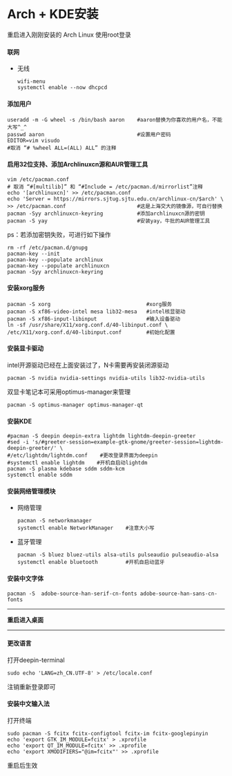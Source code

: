 # Arch + KDE安装

重启进入刚刚安装的 Arch Linux 使用root登录

#### 联网

- 无线

  ```shell
  wifi-menu
  systemctl enable --now dhcpcd
  ```

#### 添加用户

```shell
useradd -m -G wheel -s /bin/bash aaron    #aaron替换为你喜欢的用户名，不能大写^_^
passwd aaron                              #设置用户密码
EDITOR=vim visudo
#取消 “# %wheel ALL=(ALL) ALL” 的注释
```

#### 启用32位支持、添加Archlinuxcn源和AUR管理工具

```shell
vim /etc/pacman.conf
# 取消 “#[multilib]” 和 “#Include = /etc/pacman.d/mirrorlist”注释
echo '[archlinuxcn]' >> /etc/pacman.conf
echo 'Server = https://mirrors.sjtug.sjtu.edu.cn/archlinux-cn/$arch' \
>> /etc/pacman.conf                       #这是上海交大的镜像源，可自行替换
pacman -Syy archlinuxcn-keyring           #添加archlinuxcn源的密钥
pacman -S yay                             #安装yay，牛批的AUR管理工具
```

ps：若添加密钥失败，可进行如下操作

```shell
rm -rf /etc/pacman.d/gnupg
pacman-key --init
pacman-key --populate archlinux
pacman-key --populate archlinuxcn
pacman -Syy archlinuxcn-keyring
```

#### 安装xorg服务

```shell
pacman -S xorg                               #xorg服务
pacman -S xf86-video-intel mesa lib32-mesa   #intel核显驱动
pacman -S xf86-input-libinput                #输入设备驱动
ln -sf /usr/share/X11/xorg.conf.d/40-libinput.conf \
/etc/X11/xorg.conf.d/40-libinput.conf        #初始化配置
```

#### 安装显卡驱动

intel开源驱动已经在上面安装过了，N卡需要再安装闭源驱动

```shell
pacman -S nvidia nvidia-settings nvidia-utils lib32-nvidia-utils
```

双显卡笔记本可采用optimus-manager来管理

```shell
pacman -S optimus-manager optimus-manager-qt
```

#### 安装KDE

```shell
#pacman -S deepin deepin-extra lightdm lightdm-deepin-greeter
#sed -i 's/#greeter-session=example-gtk-gnome/greeter-session=lightdm-deepin-greeter/' \
#/etc/lightdm/lightdm.conf    #更改登录界面为deepin
#systemctl enable lightdm    #开机自启动lightdm
pacman -S plasma kdebase sddm sddm-kcm
systemctl enable sddm
```

#### 安装网络管理模块

- 网络管理

  ```shell
  pacman -S networkmanager
  systemctl enable NetworkManager    #注意大小写
  ```

- 蓝牙管理

  ```shell
  pacman -S bluez bluez-utils alsa-utils pulseaudio pulseaudio-alsa
  systemctl enable bluetooth         #开机自启动蓝牙
  ```

#### 安装中文字体

```shell
pacman -S  adobe-source-han-serif-cn-fonts adobe-source-han-sans-cn-fonts
```

----------------------------------------

**重启进入桌面**

----------------------------------------

#### 更改语言

打开deepin-terminal

```shell
sudo echo 'LANG=zh_CN.UTF-8' > /etc/locale.conf
```

注销重新登录即可

#### 安装中文输入法

打开终端

```shell
sudo pacman -S fcitx fcitx-configtool fcitx-im fcitx-googlepinyin
echo 'export GTK_IM_MODULE=fcitx' > .xprofile
echo 'export QT_IM_MODULE=fcitx' >> .xprofile
echo 'export XMODIFIERS="@im=fcitx"' >> .xprofile
```

重启后生效
